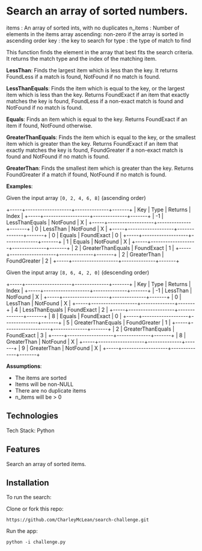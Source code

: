 # Search an array of sorted numbers.


items    : An array of sorted ints, with no duplicates
n_items  : Number of elements in the items array
ascending: non-zero if the array is sorted in ascending order
key      : the key to search for
type     : the type of match to find

This function finds the element in the array that best fits the search criteria. It returns the match type and the index of the matching item.

**LessThan**:  Finds the largest item which is less than the key.  It returns FoundLess if a match is found, NotFound if no match is found.

**LessThanEquals**:  Finds the item which is equal to the key, or the largest item which is less than the key. Returns FoundExact if an item that exactly matches the key is found, FoundLess if a non-exact match is found and NotFound if no match is found.

**Equals**:  Finds an item which is equal to the key. Returns FoundExact if an item if found, NotFound otherwise.

**GreaterThanEquals**:  Finds the item which is equal to the key, or the smallest item which is greater than the key. Returns FoundExact if an item that exactly matches the key is found, FoundGreater if a non-exact match is found and NotFound if no match is found.

**GreaterThan**:  Finds the smallest item which is greater than the key. Returns FoundGreater if a match if found, NotFound if no match is found.


**Examples**:

Given the input array `[0, 2, 4, 6, 8]` (ascending order)

+-----+-------------------+--------------+-------+
| Key | Type              | Returns      | Index |
+-----+-------------------+--------------+-------+
| -1  | LessThanEquals    | NotFound     | X     |
+-----+-------------------+--------------+-------+
|  0  | LessThan          | NotFound     | X     |
+-----+-------------------+--------------+-------+
|  0  | Equals            | FoundExact   | 0     |
+-----+-------------------+--------------+-------+
|  1  | Equals            | NotFound     | X     |
+-----+-------------------+--------------+-------+
|  2  | GreaterThanEquals | FoundExact   | 1     |
+-----+-------------------+--------------+-------+
|  2  | GreaterThan       | FoundGreater | 2     |
+-----+-------------------+--------------+-------+


Given the input array `[8, 6, 4, 2, 0]` (descending order)

+-----+-------------------+--------------+-------+
| Key | Type              | Returns      | Index |
+-----+-------------------+--------------+-------+
| -1  | LessThan          | NotFound     | X     |
+-----+-------------------+--------------+-------+
|  0  | LessThan          | NotFound     | X     |
+-----+-------------------+--------------+-------+
|  4  | LessThanEquals    | FoundExact   | 2     |
+-----+-------------------+--------------+-------+
|  8  | Equals            | FoundExact   | 0     |
+-----+-------------------+--------------+-------+
|  5  | GreaterThanEquals | FoundGreater | 1     |
+-----+-------------------+--------------+-------+
|  2  | GreaterThanEquals | FoundExact   | 3     |
+-----+-------------------+--------------+-------+
|  8  | GreaterThan       | NotFound     | X     |
+-----+-------------------+--------------+-------+
|  9  | GreaterThan       | NotFound     | X     |
+-----+-------------------+--------------+-------+


**Assumptions**:  
- The items are sorted
- Items will be non-NULL
- There are no duplicate items
- n_items will be > 0

## <a name="technologies"></a>Technologies
Tech Stack: Python<br/>

## <a name="features"></a>Features

Search an array of sorted items.


## <a name="install"></a>Installation

To run the search:

Clone or fork this repo:

```
https://github.com/CharleyMcLean/search-challenge.git
```

Run the app:

```
python -i challenge.py
```
